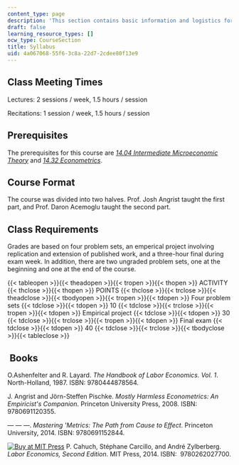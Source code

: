 ```yaml
---
content_type: page
description: 'This section contains basic information and logistics for the course. '
draft: false
learning_resource_types: []
ocw_type: CourseSection
title: Syllabus
uid: 4a067068-55f6-3c8a-22d7-2cdee80f13e9
---
```

## Class Meeting Times

Lectures: 2 sessions / week, 1.5 hours / session

Recitations: 1 session / week, 1.5 hours / session 

## Prerequisites

The prerequisites for this course are [*14.04 Intermediate Microeconomic Theory*](/courses/14-04-intermediate-microeconomic-theory-fall-2006) and [*14.32 Econometrics*](/courses/14-32-econometrics-spring-2007). 

## Course Format

The course was divided into two halves. Prof. Josh Angrist taught the first part, and Prof. Daron Acemoglu taught the second part. 

## Class Requirements

Grades are based on four problem sets, an emperical project involving replication and extension of published work, and a three-hour final during exam week. In addition, there are two ungraded problem sets, one at the beginning and one at the end of the course. 

{{< tableopen >}}{{< theadopen >}}{{< tropen >}}{{< thopen >}}
ACTIVITY
{{< thclose >}}{{< thopen >}}
POINTS
{{< thclose >}}{{< trclose >}}{{< theadclose >}}{{< tbodyopen >}}{{< tropen >}}{{< tdopen >}}
Four problem sets
{{< tdclose >}}{{< tdopen >}}
10
{{< tdclose >}}{{< trclose >}}{{< tropen >}}{{< tdopen >}}
Empirical project
{{< tdclose >}}{{< tdopen >}}
30
{{< tdclose >}}{{< trclose >}}{{< tropen >}}{{< tdopen >}}
Final exam
{{< tdclose >}}{{< tdopen >}}
40
{{< tdclose >}}{{< trclose >}}{{< tbodyclose >}}{{< tableclose >}}

##  Books

O.Ashenfelter and R. Layard. *The Handbook of Labor Economics. Vol. 1*. North-Holland, 1987. ISBN: 9780444878564.

J. Angrist and Jörn-Steffen Pischke. *Mostly Harmless Econometrics: An Empiricist's Companion*. Princeton University Press, 2008. ISBN: 9780691120355.

— — —. *Mastering 'Metrics: The Path from Cause to Effect*. Princeton University, 2014. ISBN: 9780691152844.

[![Buy at MIT Press](/images/mp_logo.gif)](https://mitpress.mit.edu/9780262027700) P. Cahuch, Stéphane Carcillo, and André Zylberberg. *Labor Economics, Second Edition*. MIT Press, 2014. ISBN:  9780262027700.